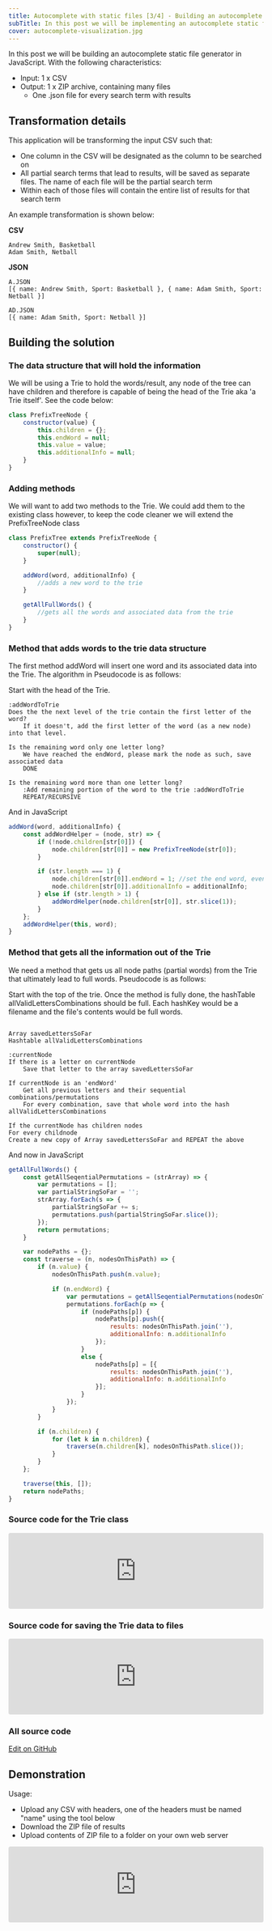 ```yaml
---
title: Autocomplete with static files [3/4] - Building an autocomplete static file generator
subTitle: In this post we will be implementing an autocomplete static file generator, using the principles, learned in the past two articles in this series. Also within this post is a working demo which produces static autocomplete JSON files for a CSV.
cover: autocomplete-visualization.jpg
---
```


In this post we will be building an autocomplete static file generator in JavaScript. With the following characteristics:

* Input: 1 x CSV
* Output: 1 x ZIP archive, containing many files
    - One .json file for every search term with results

## Transformation details

This application will be transforming the input CSV such that:

* One column in the CSV will be designated as the column to be searched on
* All partial search terms that lead to results, will be saved as separate files. The name of each file will be the partial search term
* Within each of those files will contain the entire list of results for that search term

An example transformation is shown below:

**CSV**

``` csv
Andrew Smith, Basketball
Adam Smith, Netball
```

**JSON**

```
A.JSON
[{ name: Andrew Smith, Sport: Basketball }, { name: Adam Smith, Sport: Netball }]

AD.JSON
[{ name: Adam Smith, Sport: Netball }]
```

## Building the solution

### The data structure that will hold the information

We will be using a Trie to hold the words/result, any node of the tree can have children and therefore is capable of being the head of the Trie aka 'a Trie itself'. See the code below:

``` javascript
class PrefixTreeNode {
    constructor(value) {
        this.children = {};
        this.endWord = null;
        this.value = value;
        this.additionalInfo = null;
    }
}
```

### Adding methods

We will want to add two methods to the Trie. We could add them to the existing class however, to keep the code cleaner we will extend the PrefixTreeNode class

``` javascript
class PrefixTree extends PrefixTreeNode {
    constructor() {
        super(null);
    }

    addWord(word, additionalInfo) {
        //adds a new word to the trie
    }

    getAllFullWords() {
        //gets all the words and associated data from the trie
    }
}
```

### Method that adds words to the trie data structure

The first method addWord will insert one word and its associated data into the Trie. The algorithm in Pseudocode is as follows:

Start with the head of the Trie.

```
:addWordToTrie
Does the the next level of the trie contain the first letter of the word?
    If it doesn't, add the first letter of the word (as a new node) into that level.

Is the remaining word only one letter long?
    We have reached the endWord, please mark the node as such, save associated data
    DONE

Is the remaining word more than one letter long?
    :Add remaining portion of the word to the trie :addWordToTrie
    REPEAT/RECURSIVE
```

And in JavaScript

``` javascript
addWord(word, additionalInfo) {
    const addWordHelper = (node, str) => {
        if (!node.children[str[0]]) {
            node.children[str[0]] = new PrefixTreeNode(str[0]);
        }

        if (str.length === 1) {
            node.children[str[0]].endWord = 1; //set the end word, even if a longer word exists already
            node.children[str[0]].additionalInfo = additionalInfo;
        } else if (str.length > 1) {
            addWordHelper(node.children[str[0]], str.slice(1));
        }
    };
    addWordHelper(this, word);
}
```

### Method that gets all the information out of the Trie

We need a method that gets us all node paths (partial words) from the Trie that ultimately lead to full words. Pseudocode is as follows:

Start with the top of the trie. Once the method is fully done, the hashTable allValidLettersCombinations should be full. Each hashKey would be a filename and the file's contents would be full words.

```

Array savedLettersSoFar
Hashtable allValidLettersCombinations 

:currentNode
If there is a letter on currentNode
    Save that letter to the array savedLettersSoFar

If currentNode is an 'endWord'
    Get all previous letters and their sequential combinations/permutations
    For every combination, save that whole word into the hash allValidLettersCombinations

If the currentNode has children nodes
For every childnode
Create a new copy of Array savedLettersSoFar and REPEAT the above
```

And now in JavaScript

``` javascript
getAllFullWords() {
    const getAllSeqentialPermutations = (strArray) => {
        var permutations = [];
        var partialStringSoFar = '';
        strArray.forEach(s => {
            partialStringSoFar += s;
            permutations.push(partialStringSoFar.slice());
        });
        return permutations;
    }

    var nodePaths = {};
    const traverse = (n, nodesOnThisPath) => {
        if (n.value) {
            nodesOnThisPath.push(n.value);

            if (n.endWord) {
                var permutations = getAllSeqentialPermutations(nodesOnThisPath);
                permutations.forEach(p => {
                    if (nodePaths[p]) {
                        nodePaths[p].push({
                            results: nodesOnThisPath.join(''),
                            additionalInfo: n.additionalInfo
                        });
                    }
                    else {
                        nodePaths[p] = [{
                            results: nodesOnThisPath.join(''),
                            additionalInfo: n.additionalInfo
                        }];
                    }
                });
            }
        }

        if (n.children) {
            for (let k in n.children) {
                traverse(n.children[k], nodesOnThisPath.slice());
            }
        }
    };

    traverse(this, []);
    return nodePaths;
}
```

### Source code for the Trie class

<iframe style="width:100%; border:0; border-radius: 4px; overflow:hidden;" src="https://rawgit.com/paulness/AutocompleteStaticFileGeneratorHtml/master/js/prefixTrie.js"></iframe>

### Source code for saving the Trie data to files

<iframe style="width:100%; border:0; border-radius: 4px; overflow:hidden;" src="https://rawgit.com/paulness/AutocompleteStaticFileGeneratorHtml/master/js/index.js"></iframe>

### All source code

[Edit on GitHub](https://github.com/paulness/AutocompleteStaticFileGeneratorHtml)

## Demonstration

Usage:

* Upload any CSV with headers, one of the headers must be named "name" using the tool below
* Download the ZIP file of results
* Upload contents of ZIP file to a folder on your own web server

<iframe src="https://rawgit.com/paulness/AutocompleteStaticFileGeneratorHtml/master/index.htm" style="width:100%; border:0; border-radius: 4px; overflow:hidden;" sandbox="allow-modals allow-forms allow-popups allow-scripts allow-same-origin"></iframe>
